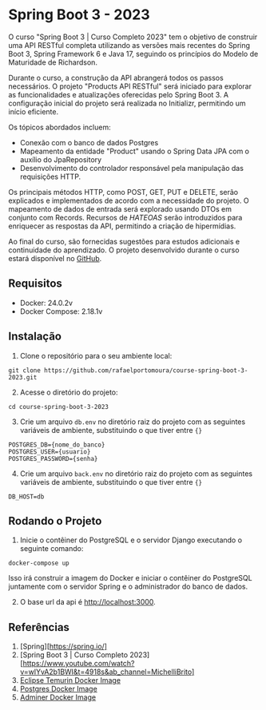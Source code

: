 # Spring Boot 3 - 2023

O curso "Spring Boot 3 | Curso Completo 2023" tem o objetivo de construir uma API RESTful completa utilizando as versões mais recentes do Spring Boot 3, Spring Framework 6 e Java 17, seguindo os princípios do Modelo de Maturidade de Richardson. 

Durante o curso, a construção da API abrangerá todos os passos necessários. O projeto "Products API RESTful" será iniciado para explorar as funcionalidades e atualizações oferecidas pelo Spring Boot 3. A configuração inicial do projeto será realizada no Initializr, permitindo um início eficiente. 

Os tópicos abordados incluem:
- Conexão com o banco de dados Postgres
- Mapeamento da entidade "Product" usando o Spring Data JPA com o auxílio do JpaRepository
- Desenvolvimento do controlador responsável pela manipulação das requisições HTTP. 

Os principais métodos HTTP, como POST, GET, PUT e DELETE, serão explicados e implementados de acordo com a necessidade do projeto. O mapeamento de dados de entrada será explorado usando DTOs em conjunto com Records. Recursos de _HATEOAS_ serão introduzidos para enriquecer as respostas da API, permitindo a criação de hipermídias. 

Ao final do curso, são fornecidas sugestões para estudos adicionais e continuidade do aprendizado. O projeto desenvolvido durante o curso estará disponível no [GitHub](https://github.com/MichelliBrito/spring-boot-3-curso-completo-2023). 

## Requisitos

- Docker: 24.0.2v
- Docker Compose: 2.18.1v

## Instalação

1. Clone o repositório para o seu ambiente local:

```shell
git clone https://github.com/rafaelportomoura/course-spring-boot-3-2023.git
```

2. Acesse o diretório do projeto:

```shell
cd course-spring-boot-3-2023
```

3. Crie um arquivo `db.env` no diretório raiz do projeto com as seguintes variáveis de ambiente, substituindo o que tiver entre `{}`

```.env
POSTGRES_DB={nome_do_banco}
POSTGRES_USER={usuario}
POSTGRES_PASSWORD={senha}
```

4. Crie um arquivo `back.env` no diretório raiz do projeto com as seguintes variáveis de ambiente, substituindo o que tiver entre `{}`

```.env
DB_HOST=db
```

## Rodando o Projeto

1. Inicie o contêiner do PostgreSQL e o servidor Django executando o seguinte comando:

```shell
docker-compose up
```

Isso irá construir a imagem do Docker e iniciar o contêiner do PostgreSQL juntamente com o servidor Spring e o administrador do banco de dados.

2. O base url da api é [http://localhost:3000](http://localhost:3000).


## Referências

1. [Spring][https://spring.io/]
2. [Spring Boot 3 | Curso Completo 2023][https://www.youtube.com/watch?v=wlYvA2b1BWI&t=4918s&ab_channel=MichelliBrito]
3. [Eclipse Temurin Docker Image](https://hub.docker.com/_/eclipse-temurin)
4. [Postgres Docker Image](https://hub.docker.com/_/postgres)
5. [Adminer Docker Image](https://hub.docker.com/_/adminer)
